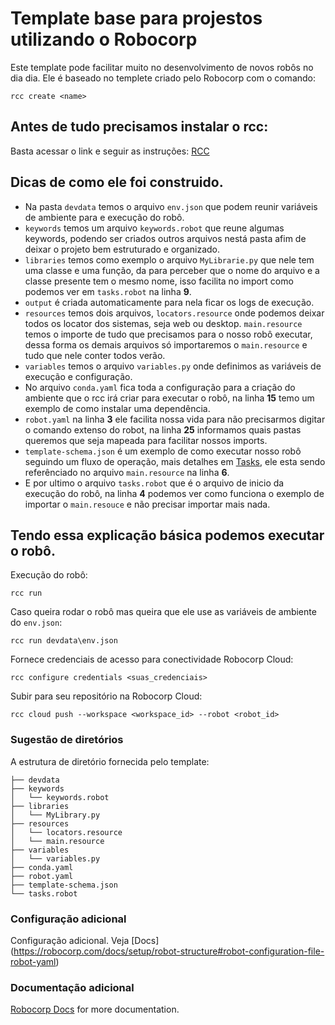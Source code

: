 # Template base para projestos utilizando o Robocorp

Este template pode facilitar muito no desenvolvimento de novos robôs no dia dia. 
Ele é baseado no templete criado pelo Robocorp com o comando:
```
rcc create <name>
```

## Antes de tudo precisamos instalar o rcc:
Basta acessar o link e seguir as instruções: [RCC](https://github.com/robocorp/rcc#installing-rcc-from-command-line)
## Dicas de como ele foi construido.
- Na pasta `devdata` temos o arquivo `env.json` que podem reunir variáveis de ambiente para e execução do robô.
- `keywords` temos um arquivo `keywords.robot` que reune algumas keywords, podendo ser criados outros arquivos nestá pasta afim de deixar o projeto bem estruturado e organizado.
- `libraries` temos como exemplo o arquivo `MyLibrarie.py` que nele tem uma classe e uma função, da para perceber que o nome do arquivo e a classe presente tem o mesmo nome, isso facilita no import como podemos ver em `tasks.robot` na linha **9**.
- `output` é criada automaticamente para nela ficar os logs de execução.
- `resources` temos dois arquivos, `locators.resource` onde podemos deixar todos os locator dos sistemas, seja web ou desktop. `main.resource` temos o importe de tudo que precisamos para o nosso robô executar, dessa forma os demais arquivos só importaremos o `main.resource` e tudo que nele conter todos verão.
- `variables` temos o arquivo `variables.py` onde definimos as variáveis de execução e configuração.
- No arquivo `conda.yaml` fica toda a configuração para a criação do ambiente que o rcc irá criar para executar o robô, na linha **15** temo um exemplo de como instalar uma dependência.
- `robot.yaml` na linha **3** ele facilita nossa vida para não precisarmos digitar o comando extenso do robot, na linha **25** informamos quais pastas queremos que seja mapeada para facilitar nossos imports.
- `template-schema.json` é um exemplo de como executar nosso robô seguindo um fluxo de operação, mais detalhes em [Tasks](https://robocorp.com/docs/libraries/rpa-framework/rpa-tasks), ele esta sendo referênciado no arquivo `main.resource` na linha **6**.
- E por ultimo o arquivo `tasks.robot` que é o arquivo de inicio da execução do robô, na linha **4** podemos ver como funciona o exemplo de importar o `main.resouce` e não precisar importar mais nada.

## Tendo essa explicação básica podemos executar o robô.

Execução do robô:
```
rcc run
```
Caso queira rodar o robô mas queira que ele use as variáveis de ambiente do `env.json`:
```
rcc run devdata\env.json
```

Fornece credenciais de acesso para conectividade Robocorp Cloud:
```
rcc configure credentials <suas_credenciais>
```

Subir para seu repositório na Robocorp Cloud:
```
rcc cloud push --workspace <workspace_id> --robot <robot_id>
```

### Sugestão de diretórios
A estrutura de diretório fornecida pelo template:
```
├── devdata
├── keywords
│   └── keywords.robot
├── libraries
│   └── MyLibrary.py
├── resources
│   └── locators.resource
│   └── main.resource
├── variables
│   └── variables.py
├── conda.yaml
├── robot.yaml
├── template-schema.json
└── tasks.robot
```

### Configuração adicional
Configuração adicional. Veja [Docs] (https://robocorp.com/docs/setup/robot-structure#robot-configuration-file-robot-yaml)


### Documentação adicional
[Robocorp Docs](https://robocorp.com/docs/) for more documentation.
